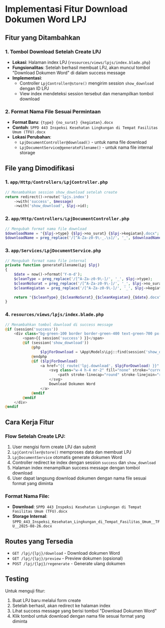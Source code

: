 # Implementasi Fitur Download Dokumen Word LPJ

## Fitur yang Ditambahkan

### 1. Tombol Download Setelah Create LPJ
- **Lokasi**: Halaman index LPJ (`resources/views/lpjs/index.blade.php`)
- **Fungsionalitas**: Setelah berhasil membuat LPJ, akan muncul tombol "Download Dokumen Word" di dalam success message
- **Implementasi**: 
  - Controller `LpjController@store()` mengirim session `show_download` dengan ID LPJ
  - View index mendeteksi session tersebut dan menampilkan tombol download

### 2. Format Nama File Sesuai Permintaan
- **Format Baru**: `{type} {no_surat} {kegiatan}.docx`
- **Contoh**: `SPPD 443 Inspeksi Kesehatan Lingkungan di Tempat Fasilitas Umum (TFU).docx`
- **Lokasi Perubahan**:
  - `LpjDocumentController@download()` - untuk nama file download
  - `LpjDocumentService@generateFilename()` - untuk nama file internal storage

## File yang Dimodifikasi

### 1. `app/Http/Controllers/LpjController.php`
```php
// Menambahkan session show_download setelah create
return redirect()->route('lpjs.index')
    ->with('success', $message)
    ->with('show_download', $lpj->id);
```

### 2. `app/Http/Controllers/LpjDocumentController.php`
```php
// Mengubah format nama file download
$downloadName = "{$lpj->type} {$lpj->no_surat} {$lpj->kegiatan}.docx";
$downloadName = preg_replace('/[^A-Za-z0-9\-_.\s]/', '_', $downloadName);
```

### 3. `app/Services/LpjDocumentService.php`
```php
// Mengubah format nama file internal
private function generateFilename(Lpj $lpj)
{
    $date = now()->format('Y-m-d');
    $cleanType = preg_replace('/[^A-Za-z0-9\-]/', '_', $lpj->type);
    $cleanNoSurat = preg_replace('/[^A-Za-z0-9\-]/', '_', $lpj->no_surat);
    $cleanKegiatan = preg_replace('/[^A-Za-z0-9\-]/', '_', $lpj->kegiatan);
    
    return "{$cleanType}_{$cleanNoSurat}_{$cleanKegiatan}_{$date}.docx";
}
```

### 4. `resources/views/lpjs/index.blade.php`
```php
// Menambahkan tombol download di success message
@if (session('success'))
    <div class="bg-green-100 border border-green-400 text-green-700 px-4 py-3 rounded mb-4 flex items-center justify-between">
        <span>{{ session('success') }}</span>
        @if (session('show_download'))
            @php
                $lpjForDownload = \App\Models\Lpj::find(session('show_download'));
            @endphp
            @if ($lpjForDownload)
                <a href="{{ route('lpj.download', $lpjForDownload) }}" class="bg-green-600 hover:bg-green-700 text-white font-bold py-2 px-4 rounded flex items-center ml-4">
                    <svg class="w-4 h-4 mr-2" fill="none" stroke="currentColor" viewBox="0 0 24 24">
                        <path stroke-linecap="round" stroke-linejoin="round" stroke-width="2" d="M12 10v6m0 0l-3-3m3 3l3-3m2 8H7a2 2 0 01-2-2V5a2 2 0 012-2h5.586a1 1 0 01.707.293l5.414 5.414a1 1 0 01.293.707V19a2 2 0 01-2 2z"></path>
                    </svg>
                    Download Dokumen Word
                </a>
            @endif
        @endif
    </div>
@endif
```

## Cara Kerja Fitur

### Flow Setelah Create LPJ:
1. User mengisi form create LPJ dan submit
2. `LpjController@store()` memproses data dan membuat LPJ
3. `LpjDocumentService` otomatis generate dokumen Word
4. Controller redirect ke index dengan session `success` dan `show_download`
5. Halaman index menampilkan success message dengan tombol download
6. User dapat langsung download dokumen dengan nama file sesuai format yang diminta

### Format Nama File:
- **Download**: `SPPD 443 Inspeksi Kesehatan Lingkungan di Tempat Fasilitas Umum (TFU).docx`
- **Storage Internal**: `SPPD_443_Inspeksi_Kesehatan_Lingkungan_di_Tempat_Fasilitas_Umum__TFU__2025-08-26.docx`

## Routes yang Tersedia
- `GET /lpj/{lpj}/download` - Download dokumen Word
- `GET /lpj/{lpj}/preview` - Preview dokumen (opsional)
- `POST /lpj/{lpj}/regenerate` - Generate ulang dokumen

## Testing
Untuk menguji fitur:
1. Buat LPJ baru melalui form create
2. Setelah berhasil, akan redirect ke halaman index
3. Lihat success message yang berisi tombol "Download Dokumen Word"
4. Klik tombol untuk download dengan nama file sesuai format yang diminta